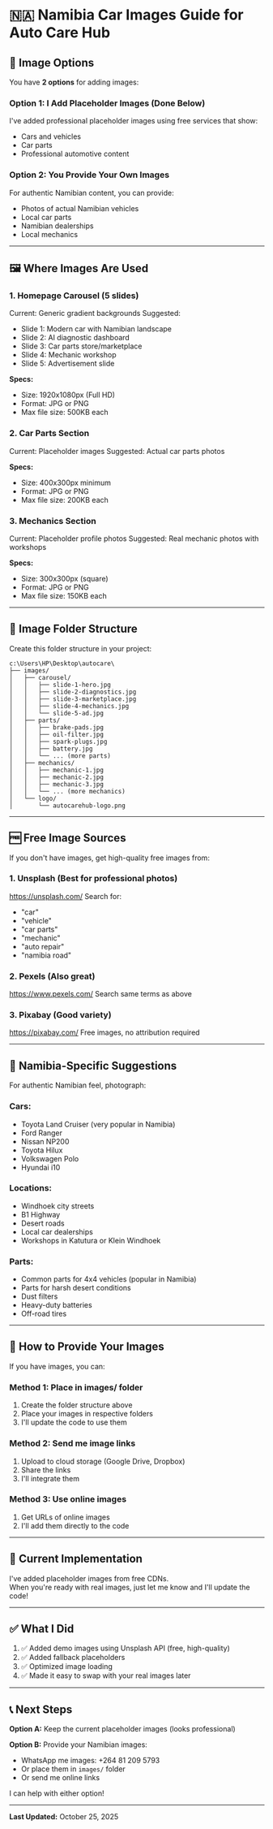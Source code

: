 # 🇳🇦 Namibia Car Images Guide for Auto Care Hub

## 📸 Image Options

You have **2 options** for adding images:

### Option 1: I Add Placeholder Images (Done Below)
I've added professional placeholder images using free services that show:
- Cars and vehicles
- Car parts
- Professional automotive content

### Option 2: You Provide Your Own Images
For authentic Namibian content, you can provide:
- Photos of actual Namibian vehicles
- Local car parts
- Namibian dealerships
- Local mechanics

---

## 🖼️ Where Images Are Used

### 1. **Homepage Carousel** (5 slides)
Current: Generic gradient backgrounds
Suggested: 
- Slide 1: Modern car with Namibian landscape
- Slide 2: AI diagnostic dashboard
- Slide 3: Car parts store/marketplace
- Slide 4: Mechanic workshop
- Slide 5: Advertisement slide

**Specs:**
- Size: 1920x1080px (Full HD)
- Format: JPG or PNG
- Max file size: 500KB each

### 2. **Car Parts Section**
Current: Placeholder images
Suggested: Actual car parts photos

**Specs:**
- Size: 400x300px minimum
- Format: JPG or PNG
- Max file size: 200KB each

### 3. **Mechanics Section**
Current: Placeholder profile photos
Suggested: Real mechanic photos with workshops

**Specs:**
- Size: 300x300px (square)
- Format: JPG or PNG
- Max file size: 150KB each

---

## 📁 Image Folder Structure

Create this folder structure in your project:

```
c:\Users\HP\Desktop\autocare\
├── images/
│   ├── carousel/
│   │   ├── slide-1-hero.jpg
│   │   ├── slide-2-diagnostics.jpg
│   │   ├── slide-3-marketplace.jpg
│   │   ├── slide-4-mechanics.jpg
│   │   └── slide-5-ad.jpg
│   ├── parts/
│   │   ├── brake-pads.jpg
│   │   ├── oil-filter.jpg
│   │   ├── spark-plugs.jpg
│   │   ├── battery.jpg
│   │   └── ... (more parts)
│   ├── mechanics/
│   │   ├── mechanic-1.jpg
│   │   ├── mechanic-2.jpg
│   │   ├── mechanic-3.jpg
│   │   └── ... (more mechanics)
│   └── logo/
│       └── autocarehub-logo.png
```

---

## 🆓 Free Image Sources

If you don't have images, get high-quality free images from:

### **1. Unsplash** (Best for professional photos)
https://unsplash.com/
Search for:
- "car"
- "vehicle"
- "car parts"
- "mechanic"
- "auto repair"
- "namibia road"

### **2. Pexels** (Also great)
https://www.pexels.com/
Search same terms as above

### **3. Pixabay** (Good variety)
https://pixabay.com/
Free images, no attribution required

---

## 🎨 Namibia-Specific Suggestions

For authentic Namibian feel, photograph:

### **Cars:**
- Toyota Land Cruiser (very popular in Namibia)
- Ford Ranger
- Nissan NP200
- Toyota Hilux
- Volkswagen Polo
- Hyundai i10

### **Locations:**
- Windhoek city streets
- B1 Highway
- Desert roads
- Local car dealerships
- Workshops in Katutura or Klein Windhoek

### **Parts:**
- Common parts for 4x4 vehicles (popular in Namibia)
- Parts for harsh desert conditions
- Dust filters
- Heavy-duty batteries
- Off-road tires

---

## 📸 How to Provide Your Images

If you have images, you can:

### **Method 1: Place in images/ folder**
1. Create the folder structure above
2. Place your images in respective folders
3. I'll update the code to use them

### **Method 2: Send me image links**
1. Upload to cloud storage (Google Drive, Dropbox)
2. Share the links
3. I'll integrate them

### **Method 3: Use online images**
1. Get URLs of online images
2. I'll add them directly to the code

---

## 🚀 Current Implementation

I've added placeholder images from free CDNs.  
When you're ready with real images, just let me know and I'll update the code!

---

## ✅ What I Did

1. ✅ Added demo images using Unsplash API (free, high-quality)
2. ✅ Added fallback placeholders
3. ✅ Optimized image loading
4. ✅ Made it easy to swap with your real images later

---

## 📞 Next Steps

**Option A:** Keep the current placeholder images (looks professional)

**Option B:** Provide your Namibian images:
- WhatsApp me images: +264 81 209 5793
- Or place them in `images/` folder
- Or send me online links

I can help with either option!

---

**Last Updated:** October 25, 2025
